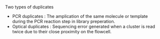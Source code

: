 Two types of duplicates

* PCR duplicates     : The amplication of the same molecule or template during the PCR reaction step in library preperation.
* Optical duplicates : Sequencing error generated when a cluster is read twice due to their close proximity on the flowcell.
